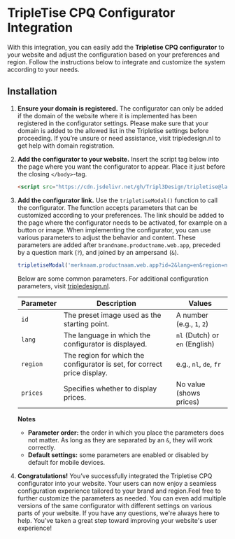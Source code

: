# TripleTise CPQ Configurator Integration

With this integration, you can easily add the **Tripletise CPQ configurator** to your website and adjust the configuration based on your preferences and region. Follow the instructions below to integrate and customize the system according to your needs.

## Installation

1. **Ensure your domain is registered.**
   The configurator can only be added if the domain of the website where it is implemented has been registered in the configurator settings. Please make sure that your domain is added to the allowed list in the Tripletise settings before proceeding. If you’re unsure or need assistance, visit tripledesign.nl to get help with domain registration.
3. **Add the configurator to your website.**
   Insert the script tag below into the page where you want the configurator to appear. Place it just before the closing `</body>`-tag.

    ```html
    <script src="https://cdn.jsdelivr.net/gh/Tripl3Design/tripletise@latest/tripletiseModal.js"></script>
    ```

4. **Add the configurator link.**
   Use the `tripletiseModal()` function to call the configurator. The function accepts parameters that can be customized according to your preferences. The link should be added to the page where the configurator needs to be activated, for example on a button or image.
   When implementing the configurator, you can use various parameters to adjust the behavior and content. These parameters are added after `brandname.productname.web.app`, preceded by a question mark (`?`), and joined by an ampersand (`&`).
  
     ```javascript
    tripletiseModal('merknaam.productnaam.web.app?id=2&lang=en&region=nl&prices');
    ```
    Below are some common parameters. For additional configuration parameters, visit [tripledesign.nl](https://tripledesign.nl).

    | Parameter       | Description                                                                   | Values                         |
    |-----------------|-------------------------------------------------------------------------------|--------------------------------|
    | `id`            | The preset image used as the starting point.                                  | A number (e.g., `1`, `2`)      |
    | `lang`          | The language in which the configurator is displayed.                          | `nl` (Dutch) or `en` (English) |
    | `region`        | The region for which the configurator is set, for correct price display.      | e.g., `nl`, `de`, `fr`         |
    | `prices`        | Specifies whether to display prices.                                          | No value (shows prices)        |

    **Notes**
    - **Parameter order:** the order in which you place the parameters does not matter. As long as they are separated by an `&`, they will work correctly.
    - **Default settings:** some parameters are enabled or disabled by default for mobile devices.
  
5. **Congratulations!** You’ve successfully integrated the Tripletise CPQ configurator into your website. Your users can now enjoy a seamless configuration experience tailored to your brand and region.Feel free to further customize the parameters as needed.
   You can even add multiple versions of the same configurator with different settings on various parts of your website. If you have any questions, we're always here to help. You've taken a great step toward improving your website's user experience!
